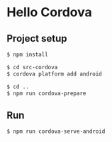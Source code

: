 # Hello Cordova

## Project setup
```bash
$ npm install

$ cd src-cordova
$ cordova platform add android

$ cd ..
$ npm run cordova-prepare
```

## Run
```bash
$ npm run cordova-serve-android
```
